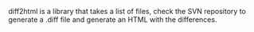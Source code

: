 diff2html is a library that takes a list of files, check the SVN repository to generate a .diff file and generate an HTML with the differences.
